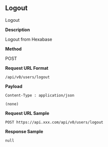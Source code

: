 ## Logout

Logout

**Description**

Logout from Hexabase

**Method**

POST

**Request URL Format**

```text
/api/v0/users/logout
```

**Payload**

`Content-Type : application/json`

```text
(none)
```

**Request URL Sample**

```text
POST https://api.xxx.com/api/v0/users/logout
```

**Response Sample**

```text
null
```